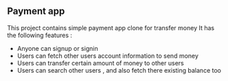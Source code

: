 ## Payment app
This project contains simple payment app clone  for transfer money 
It has  the following features :

 - Anyone can signup or signin
 - Users can fetch other users account  information to  send money
 - 	Users can transfer certain amount of money to other users
 - Users can search other users , and also fetch there existing balance too
